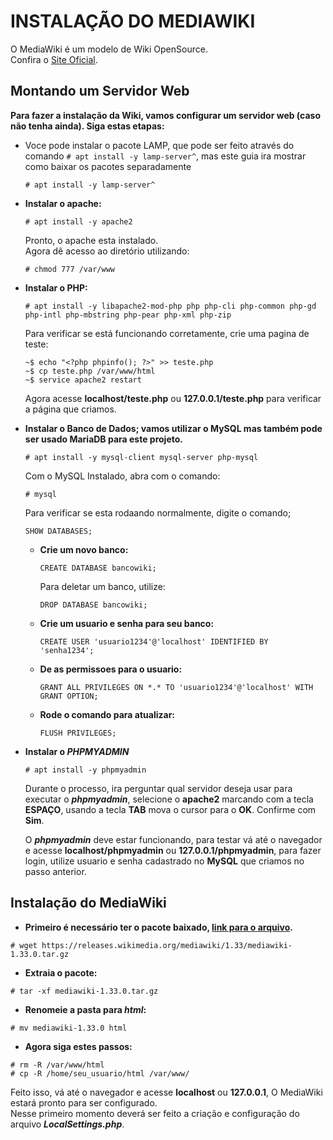 # INSTALAÇÃO DO MEDIAWIKI

O MediaWiki é um modelo de Wiki OpenSource.  
Confira o [Site Oficial](https://www.mediawiki.org/wiki/MediaWiki).

## Montando um Servidor Web

**Para fazer a instalação da Wiki, vamos configurar um servidor web (caso não tenha ainda). Siga estas etapas:**  

- Voce pode instalar o pacote LAMP, que  pode ser feito através do comando `# apt install -y lamp-server^`, mas este guia ira mostrar como baixar os pacotes separadamente
  ```
  # apt install -y lamp-server^
  ```

- **Instalar o apache:** 
  ```
  # apt install -y apache2
  ```
  Pronto, o apache esta instalado.  
  Agora dê acesso ao diretório utilizando:  
  ```
  # chmod 777 /var/www
  ```

- **Instalar o PHP:**    
  ```
  # apt install -y libapache2-mod-php php php-cli php-common php-gd php-intl php-mbstring php-pear php-xml php-zip
  ```
  Para verificar se está funcionando corretamente, crie uma pagina de teste:  
  ```
  ~$ echo "<?php phpinfo(); ?>" >> teste.php
  ~$ cp teste.php /var/www/html
  ~$ service apache2 restart
  ```
  Agora acesse **localhost/teste.php** ou **127.0.0.1/teste.php** para verificar a página que criamos.  

- **Instalar o Banco de Dados; vamos utilizar o MySQL mas também pode ser usado MariaDB para este projeto.**  
  ```
  # apt install -y mysql-client mysql-server php-mysql
  ```
  Com o MySQL Instalado, abra com o comando:
  ```
  # mysql
  ```
  Para verificar se esta rodaando normalmente, digite o comando;
  ```
  SHOW DATABASES;
  ```
  - **Crie um novo banco:**
    ```
    CREATE DATABASE bancowiki;
    ```
    Para deletar um banco, utilize:
    ```
    DROP DATABASE bancowiki;
    ```
  - **Crie um usuario e senha para seu banco:**
    ```
    CREATE USER 'usuario1234'@'localhost' IDENTIFIED BY 'senha1234';
    ```
  - **De as permissoes para o usuario:**
    ```
    GRANT ALL PRIVILEGES ON *.* TO 'usuario1234'@'localhost' WITH GRANT OPTION;
    ```
  - **Rode o comando para atualizar:**
    ```
    FLUSH PRIVILEGES;
    ```
- **Instalar o *PHPMYADMIN***
  ```
  # apt install -y phpmyadmin
  ```
  Durante o processo, ira perguntar qual servidor deseja usar para executar o ***phpmyadmin***, selecione o **apache2** marcando com a tecla **ESPAÇO**, usando a tecla **TAB** mova o cursor para o **OK**. Confirme com **Sim**.  

  O ***phpmyadmin*** deve estar funcionando, para testar vá até o navegador e acesse **localhost/phpmyadmin** ou **127.0.0.1/phpmyadmin**, para fazer login, utilize usuario e senha cadastrado no **MySQL** que criamos no passo anterior.  

## Instalação do MediaWiki

- **Primeiro é necessário ter o pacote baixado, [link para o arquivo](https://www.mediawiki.org/wiki/Download).**
```
# wget https://releases.wikimedia.org/mediawiki/1.33/mediawiki-1.33.0.tar.gz
```
- **Extraia o pacote:**
```
# tar -xf mediawiki-1.33.0.tar.gz
```
- **Renomeie a pasta para *html*:**
```
# mv mediawiki-1.33.0 html
```
- **Agora siga estes passos:**
```
# rm -R /var/www/html
# cp -R /home/seu_usuario/html /var/www/
```
Feito isso, vá até o navegador e acesse **localhost** ou **127.0.0.1**, O MediaWiki estará pronto para ser configurado.  
Nesse primeiro momento deverá ser feito a criação e configuração do arquivo ***LocalSettings.php***.  